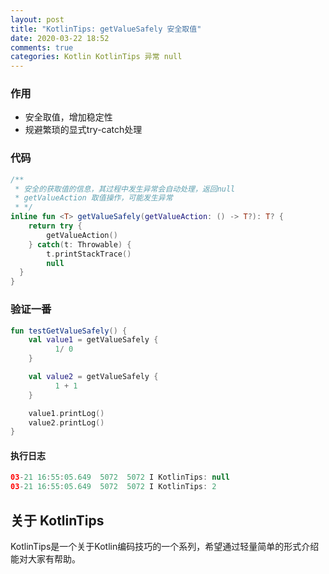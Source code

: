 ```yaml
---
layout: post
title: "KotlinTips: getValueSafely 安全取值"
date: 2020-03-22 18:52
comments: true
categories: Kotlin KotlinTips 异常 null 
---
```


### 作用
  * 安全取值，增加稳定性
  * 规避繁琐的显式try-catch处理

<!--more-->

### 代码
```kotlin
/**
 * 安全的获取值的信息，其过程中发生异常会自动处理，返回null
 * getValueAction 取值操作，可能发生异常
 * */
inline fun <T> getValueSafely(getValueAction: () -> T?): T? {
    return try {
        getValueAction()
    } catch(t: Throwable) {
        t.printStackTrace()
        null
  }
}
```
### 验证一番
```kotlin
fun testGetValueSafely() {
    val value1 = getValueSafely {
		  1/ 0
	}

    val value2 = getValueSafely {
		  1 + 1
	}

	value1.printLog()
	value2.printLog()
}
```
#### 执行日志
```kotlin
03-21 16:55:05.649  5072  5072 I KotlinTips: null
03-21 16:55:05.649  5072  5072 I KotlinTips: 2
```

## 关于 KotlinTips
KotlinTips是一个关于Kotlin编码技巧的一个系列，希望通过轻量简单的形式介绍能对大家有帮助。
